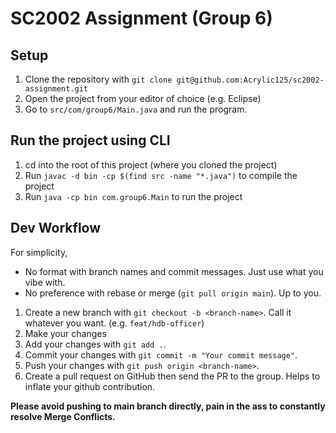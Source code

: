 # SC2002 Assignment (Group 6)

## Setup
1. Clone the repository with `git clone git@github.com:Acrylic125/sc2002-assignment.git`
1. Open the project from your editor of choice (e.g. Eclipse)
1. Go to `src/com/group6/Main.java` and run the program.

## Run the project using CLI
1. cd into the root of this project (where you cloned the project)
1. Run `javac -d bin -cp $(find src -name "*.java")` to compile the project
1. Run `java -cp bin com.group6.Main` to run the project

## Dev Workflow
For simplicity, 
- No format with branch names and commit messages. Just use what you vibe with.
- No preference with rebase or merge (`git pull origin main`). Up to you.

1. Create a new branch with `git checkout -b <branch-name>`. Call it whatever you want. (e.g. `feat/hdb-officer`)
1. Make your changes
1. Add your changes with `git add .`.
1. Commit your changes with `git commit -m "Your commit message"`.
1. Push your changes with `git push origin <branch-name>`.
1. Create a pull request on GitHub then send the PR to the group. Helps to inflate your github contribution.

**Please avoid pushing to main branch directly, pain in the ass to constantly resolve Merge Conflicts.**

